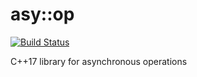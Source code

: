 # asy::op

[![Build Status](https://travis-ci.com/maksym-lepekh/asyop.svg?branch=master)](https://travis-ci.com/maksym-lepekh/asyop)

C++17 library for asynchronous operations

